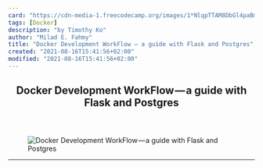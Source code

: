 ```yaml
---
card: "https://cdn-media-1.freecodecamp.org/images/1*NlqpTTAM8DbGl4paBmjE_g.jpeg"
tags: [Docker]
description: "by Timothy Ko"
author: "Milad E. Fahmy"
title: "Docker Development WorkFlow — a guide with Flask and Postgres"
created: "2021-08-16T15:41:56+02:00"
modified: "2021-08-16T15:41:56+02:00"
---
```

<div class="site-wrapper">
<main id="site-main" class="site-main outer">
<div class="inner">
<article class="post-full post tag-docker tag-web-development tag-tech tag-programming tag-python ">
<header class="post-full-header">
<h1 class="post-full-title">Docker Development WorkFlow — a guide with Flask and Postgres</h1>
</header>
<figure class="post-full-image">
<picture>
<source media="(max-width: 700px)" sizes="1px" srcset="data:image/gif;base64,R0lGODlhAQABAIAAAAAAAP///yH5BAEAAAAALAAAAAABAAEAAAIBRAA7 1w">
<source media="(min-width: 701px)" sizes="(max-width: 800px) 400px,
(max-width: 1170px) 700px,
1400px" srcset="https://cdn-media-1.freecodecamp.org/images/1*NlqpTTAM8DbGl4paBmjE_g.jpeg 300w,
https://cdn-media-1.freecodecamp.org/images/1*NlqpTTAM8DbGl4paBmjE_g.jpeg 600w,
https://cdn-media-1.freecodecamp.org/images/1*NlqpTTAM8DbGl4paBmjE_g.jpeg 1000w,
https://cdn-media-1.freecodecamp.org/images/1*NlqpTTAM8DbGl4paBmjE_g.jpeg 2000w">
<img onerror="this.style.display='none'" src="https://cdn-media-1.freecodecamp.org/images/1*NlqpTTAM8DbGl4paBmjE_g.jpeg" alt="Docker Development WorkFlow — a guide with Flask and Postgres">
</picture>
</figure>
<section class="post-full-content">
<div class="post-content medium-migrated-article">
</div>
<hr>
</section>
</article>
</div>
</main>
</div>
<!-- Google Tag Manager (noscript) -->
<!-- End Google Tag Manager (noscript) -->
